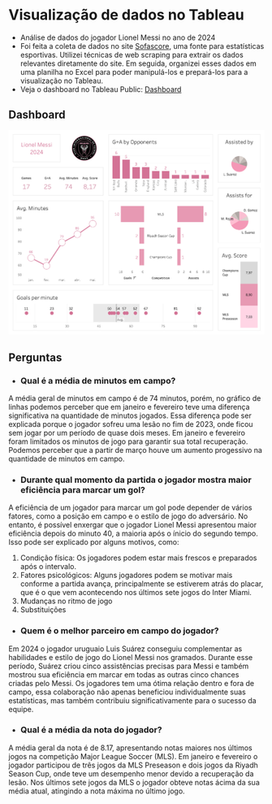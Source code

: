 # Visualização de dados no Tableau

- Análise de dados do jogador Lionel Messi no ano de 2024
- Foi feita a coleta de dados no site [Sofascore](https://www.sofascore.com/pt/), uma fonte para estatísticas esportivas. Utilizei técnicas de web scraping para extrair os dados relevantes diretamente do site. Em seguida, organizei esses dados em uma planilha no Excel para poder manipulá-los e prepará-los para a visualização no Tableau.
- Veja o dashboard no Tableau Public: [Dashboard](https://public.tableau.com/views/LionelMessi-2024/Painel1?:language=pt-BR&publish=yes&:sid=&:display_count=n&:origin=viz_share_link)

## Dashboard 

![Dashboard](/images/dashboard.png) 


## Perguntas

- ### Qual é a média de minutos em campo?

A média geral de minutos em campo é de 74 minutos, porém, no gráfico de linhas podemos perceber que em janeiro e fevereiro teve uma diferença significativa na quantidade de minutos jogados. Essa diferença pode ser explicada porque o jogador sofreu uma lesão no fim de 2023, onde ficou sem jogar por um período de quase dois meses. Em janeiro e fevereiro foram limitados os minutos de jogo para garantir sua total recuperação. Podemos perceber que a partir de março houve um aumento progessivo na quantidade de minutos em campo. 

- ### Durante qual momento da partida o jogador mostra maior eficiência para marcar um gol?

A eficiência de um jogador para marcar um gol pode depender de vários fatores, como a posição em campo e o estilo de jogo do adversário. No entanto, é possível enxergar que o jogador Lionel Messi apresentou maior eficiência depois do minuto 40, a maioria após o ínicio do segundo tempo. 
Isso pode ser explicado por alguns motivos, como:
1. Condição física: Os jogadores podem estar mais frescos e preparados após o intervalo.
2. Fatores psicológicos: Alguns jogadores podem se motivar mais conforme a partida avança, principalmente se estiverem atrás do placar, que é o que vem acontecendo nos últimos sete jogos do Inter Miami.
3. Mudanças no ritmo de jogo
4. Substituições


- ### Quem é o melhor parceiro em campo do jogador?

Em 2024 o jogador uruguaio Luis Suárez conseguiu complementar as habilidades e estilo de jogo do Lionel Messi nos gramados. Durante esse período, Suárez criou cinco assistências precisas para Messi e também mostrou sua eficiência em marcar em todas as outras cinco chances criadas pelo Messi. Os jogadores tem uma ótima relação dentro e fora de campo, essa colaboração não apenas beneficiou individualmente suas estatísticas, mas também contribuiu significativamente para o sucesso da equipe.


- ### Qual é a média da nota do jogador?

A média geral da nota é de 8.17, apresentando notas maiores nos últimos jogos na competição Major League Soccer (MLS). Em janeiro e fevereiro o jogador participou de três jogos da MLS Preseason e dois jogos da Riyadh Season Cup, onde teve um desempenho menor devido a recuperação da lesão.
Nos últimos sete jogos da MLS o jogador obteve notas ácima da sua média atual, atingindo a nota máxima no último jogo.


